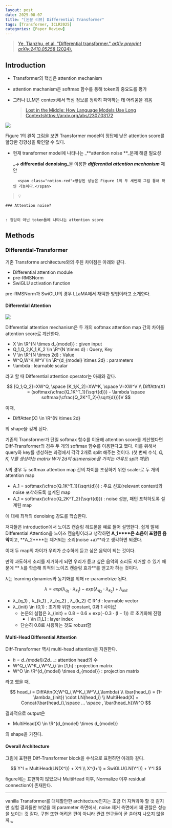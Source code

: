 ```yaml
---
layout: post
date: 2025-08-07
title: "[논문 리뷰] Differential Transformer"
tags: [Transformer, ICLR2025]
categories: [Paper Review]
---
```


> [Ye, Tianzhu, et al. "Differential transformer." ](https://arxiv.org/abs/2410.05258)[_arXiv preprint arXiv:2410.05258_](https://arxiv.org/abs/2410.05258)[ (2024).](https://arxiv.org/abs/2410.05258)



## Introduction

- Transformer의 핵심은 attention mechanism
- attention machanism은 softmax 함수를 통해 token의 중요도를 평가
- 그러나 LLM은 context에서 핵심 정보를 정확히 파악하는 데 어려움을 겪음

	> [Lost in the Middle: How Language Models Use Long Contextshttps://arxiv.org/abs/2307.03172](https://arxiv.org/abs/2307.03172)


![](https://prod-files-secure.s3.us-west-2.amazonaws.com/542b861c-36a8-4051-84e5-8804b6728dba/9083ea56-691a-4752-ae26-47f403431ac8/image.png?X-Amz-Algorithm=AWS4-HMAC-SHA256&X-Amz-Content-Sha256=UNSIGNED-PAYLOAD&X-Amz-Credential=ASIAZI2LB466UKTFUDC6%2F20251004%2Fus-west-2%2Fs3%2Faws4_request&X-Amz-Date=20251004T160108Z&X-Amz-Expires=3600&X-Amz-Security-Token=IQoJb3JpZ2luX2VjEMj%2F%2F%2F%2F%2F%2F%2F%2F%2F%2FwEaCXVzLXdlc3QtMiJHMEUCIFjT8UswBQ2S577CHQLrLzzHbUIMBIzAZ1DOx1UHOmdDAiEA%2FpUGnIECjhluCTeE9fI6Hkdh0G9oxn8Hi31L%2F6%2F45Hoq%2FwMIYRAAGgw2Mzc0MjMxODM4MDUiDLbih8%2FRztKmXZK52CrcAxe2zLVGT9pzG%2BGbcqOAZlUqKgq6vMMwvUdcK8kC3pIF5pomawuzV49Wv3AnSZyTEm3ZH3C1crSxKIdPArhrPzu9hysn39Klv9XvcXYFyuee49k4NxH6YW%2Fw%2FW5lJfUxYroqNi0dr7EfwRRGZ6ZWTnjHVlh3pGb2Wh5zNovMzw7Bt6NKWsk5D9Bp%2B8rWMo1YHXyquiXs9UfpUmXKjCjw29dcoXpNIXILaN0NUzdgaDpQTR1dRqRN5hfPz%2BeAKRcCcQf1dnjocB07%2BM64AgA4Dp18BWEU%2BUAS6canv82Kf6tJRTpSNs010ICcMOelV4mp6JajVEk1zMrfWMtH3HTkUXASRB8zX%2FQ7bP5f1xaBpcdN7NFanGKGour4wIFWLOBZ7rQ4oJ2SvWJLOSv47RGbjRTh%2BpJQk%2FkxXYQWQQuiDw7wtYEO80VIFsi6s5xykRncs86aI7F53O1XuXllq0XtH1MAa2ZXPgg0zeCIfC5Dts2kXi9eWi6V1vcj%2Fvbme%2BnWloSmY0QezWvocIr2sbmd1cca7ZfMgb0vWbvDUoUQgkEW3FWOorBwje7Z5rzPBJtEgeNDnHOR4EMpwYl9fQBGmwPNZe6erdVIX2jM9x7FMiyFlP9yZQg9IxdIpVewMM7%2BhMcGOqUBnEQeyT4DsyWEPUDDQIJHWJqI8JDWqZ%2B58j9kWzuoKJv5Gwmdj%2FPfUbzpEaNj%2FKarASvGHFM5yIiLM0XGUdsxEFW0eNx7W8skoPLIxr%2BaJt59t0%2B4psZDPF%2FoEyy%2BrA7DMzjldMreW%2FMN6ILjXTrDJzspUnSiJKg18OSvN0SBx39gYNMDTOPlWnDvc5%2B3tPAdXzzrySIY7Vw6p%2F%2Fdw3TNxjZePRW7&X-Amz-Signature=f607468422939080eed1574a04dfb67d3f2bbe2a22a7797a93d2786f5405aafa&X-Amz-SignedHeaders=host&x-amz-checksum-mode=ENABLED&x-id=GetObject)


Figure 1의 왼쪽 그림을 보면 Transformer model이 정답에 낮은 attention score를 할당한 경향성을 확인할 수 있다.

- 현재 transformer model에 나타나는 _**attention noise **_문제 해결 필요성

	_**→ differential denoising**_을 이용한 _**differential attention mechanism**_ 제안


		<span class="notion-red">향상된 성능은 Figure 1의 두 세번째 그림 통해 확인 가능하다.</span>


> 💡 


	### Attention noise?


	: 정답이 아닌 token들에 나타나는 attention score



## Methods



### Differential-Transformer


기존 Transforme architecture와의 주된 차이점은 아래와 같다.

- Differential attention module
- pre-RMSNorm
- SwiGLU activation function

pre-RMSNorm과 SwiGLU의 경우 LLaMA에서 채택한 방법이라고 소개한다.



#### Differential Attention


![](https://prod-files-secure.s3.us-west-2.amazonaws.com/542b861c-36a8-4051-84e5-8804b6728dba/116d70b2-1963-4810-9167-f4c7d8a06e8f/image.png?X-Amz-Algorithm=AWS4-HMAC-SHA256&X-Amz-Content-Sha256=UNSIGNED-PAYLOAD&X-Amz-Credential=ASIAZI2LB466UKTFUDC6%2F20251004%2Fus-west-2%2Fs3%2Faws4_request&X-Amz-Date=20251004T160108Z&X-Amz-Expires=3600&X-Amz-Security-Token=IQoJb3JpZ2luX2VjEMj%2F%2F%2F%2F%2F%2F%2F%2F%2F%2FwEaCXVzLXdlc3QtMiJHMEUCIFjT8UswBQ2S577CHQLrLzzHbUIMBIzAZ1DOx1UHOmdDAiEA%2FpUGnIECjhluCTeE9fI6Hkdh0G9oxn8Hi31L%2F6%2F45Hoq%2FwMIYRAAGgw2Mzc0MjMxODM4MDUiDLbih8%2FRztKmXZK52CrcAxe2zLVGT9pzG%2BGbcqOAZlUqKgq6vMMwvUdcK8kC3pIF5pomawuzV49Wv3AnSZyTEm3ZH3C1crSxKIdPArhrPzu9hysn39Klv9XvcXYFyuee49k4NxH6YW%2Fw%2FW5lJfUxYroqNi0dr7EfwRRGZ6ZWTnjHVlh3pGb2Wh5zNovMzw7Bt6NKWsk5D9Bp%2B8rWMo1YHXyquiXs9UfpUmXKjCjw29dcoXpNIXILaN0NUzdgaDpQTR1dRqRN5hfPz%2BeAKRcCcQf1dnjocB07%2BM64AgA4Dp18BWEU%2BUAS6canv82Kf6tJRTpSNs010ICcMOelV4mp6JajVEk1zMrfWMtH3HTkUXASRB8zX%2FQ7bP5f1xaBpcdN7NFanGKGour4wIFWLOBZ7rQ4oJ2SvWJLOSv47RGbjRTh%2BpJQk%2FkxXYQWQQuiDw7wtYEO80VIFsi6s5xykRncs86aI7F53O1XuXllq0XtH1MAa2ZXPgg0zeCIfC5Dts2kXi9eWi6V1vcj%2Fvbme%2BnWloSmY0QezWvocIr2sbmd1cca7ZfMgb0vWbvDUoUQgkEW3FWOorBwje7Z5rzPBJtEgeNDnHOR4EMpwYl9fQBGmwPNZe6erdVIX2jM9x7FMiyFlP9yZQg9IxdIpVewMM7%2BhMcGOqUBnEQeyT4DsyWEPUDDQIJHWJqI8JDWqZ%2B58j9kWzuoKJv5Gwmdj%2FPfUbzpEaNj%2FKarASvGHFM5yIiLM0XGUdsxEFW0eNx7W8skoPLIxr%2BaJt59t0%2B4psZDPF%2FoEyy%2BrA7DMzjldMreW%2FMN6ILjXTrDJzspUnSiJKg18OSvN0SBx39gYNMDTOPlWnDvc5%2B3tPAdXzzrySIY7Vw6p%2F%2Fdw3TNxjZePRW7&X-Amz-Signature=3cedd356ebbdf9133a39e2ce3cff27e5ba3c0e0b18958cbb341b4721f1d64a6b&X-Amz-SignedHeaders=host&x-amz-checksum-mode=ENABLED&x-id=GetObject)


Differential attention mechanism은 두 개의 softmax attention map 간의 차이를 attention score로 계산한다.

- X \in \R^{N \times d\_{model}} : given input
- Q\_1,Q\_2,K\_1,K\_2 \in \R^{N \times d} : Query, Key
- V \in \R^{N \times 2d} : Value
- W^Q,W^K,W^V \in \R^{d\_{model} \times 2d} : parameters
- \lambda : learnable scalar

라고 할 때 Differential attention operator는 아래와 같다.


$$
[Q_1;Q_2]=XW^Q, \space [K_1;K_2]=XW^K, \space V=XW^V \\
DiffAttn(X) = (softmax(\cfrac{Q_1K^T_1}{\sqrt{d}}) - \lambda \space softmax(\cfrac{Q_2K^T_2}{\sqrt{d}}))V
$$


이때,

- DiffAtten(X) \in \R^{N \times 2d}

의 shape을 갖게 된다.


기존의 Transformer가 단일 softmax 함수를 이용해 attention score를 계산했다면 Diff-Transformer의 경우 두 개의 softmax 함수를 이용한다고 했다. 이를 위해서 query와 key를 생성하는 과정에서 각각 2개로 split 해주는 것이다. <span class="notion-red">(첫 번째 수식, </span><span class="notion-red">_Q, K, V를 생성하는 matrix W가 2d의 dismension을 가지는 이유도 split 때문_</span><span class="notion-red">)</span>


 λ의 경우 두 softmax attention map 간의 차이를 조정하기 위한 scaler로 두 개의 attention map

- A\_1 = softmax(\cfrac{Q\_1K^T\_1}{\sqrt{d}}) : 주요 신호(relevant context)와 noise 포착하도록 설계된 map
- A\_1 = softmax(\cfrac{Q\_2K^T\_2}{\sqrt{d}}) : noise 성분, 패턴 포착하도록 설계된 map 

에 대해 최적의 denoising 강도를 학습한다.


저자들은 introduction에서 노이즈 캔슬링 헤드폰을 예로 들어 설명한다. 쉽게 말해 Differential Attention을 노이즈 캔슬링이라고 생각하면 **A\_1****은 소음이 포함된 음악**이고, **A\_2****는 제거되는 소리(noise +a)**라고 생각하면 되겠다. 


이때 두 map의 차이가 우리가 순수하게 듣고 싶은 음악이 되는 것이다. 


만약 과도하게 소리를 제거하게 되면 우리가 듣고 싶은 음악의 소리도 제거할 수 있기 때문에 ** λ를 학습해 최적의 노이즈 캔슬링 효과**를 얻고자 하는 것이다.


λ는 learning dynamics와 동기화를 위해 re-parametrize 된다.


$$
\lambda = exp(\lambda_{q_1} \cdot \lambda_{k_1}) - exp(\lambda_{q_2} \cdot \lambda_{k_2}) + \lambda_{init}
$$

- λ\_{q\_1} , λ\_{k\_1} , λ\_{q\_2} , λ\_{k\_2} ∈ R^d : learnable vector
- λ\_{init} \in (0,1) : 초기화 위한 constant, 0과 1 사이값
	- 논문의 실험은 λ\_{init} = 0.8 − 0.6 × exp(−0.3 · (l − 1)) 로 초기화해 진행
		- l \in [1,L] : layer index
	- 단순히 0.8로 사용하는 것도 robust함


#### **Multi-Head Differential Attention**


Diff-Transformer 역시 multi-head attention을 지원한다.

- _h = d\_{model}/2d__ _: attention head의 수
- W^Q\_i,W^K\_i,W^V\_i,i \in [1,h] : projection matrix
- W^O \in \R^{d\_{model} \times d\_{model}} : projection matrix

라고 했을 때,


$$
head_i = DiffAttn(X;W^Q_i,W^K_i,W^V_i,\lambda) \\
\bar{head_i} = (1-\lambda_{init}) \cdot LN(head_i) \\
MultiHead(X) = Concat(\bar{head_i},\space ... \space , \bar{head_h})W^O
$$


결과적으로 output은

- MultiHead(X) \in \R^{d\_{model} \times d\_{model}}

의 shape을 가진다.



#### Overall Architecture


그림에 표현된 Diff-Transformer block을 수식으로 표현하면 아래와 같다.


$$
Y^l = MultiHead(LN(X^l)) + X^l \\
X^{l+1} = SwiGLU(LN(Y^l)) + Y^l
$$


figure에는 표현하지 않았으나 MultiHead 이후, Normalize 이후 residual connection이 존재한다.


---


vanilla Transformer를 대체할만한 architecture인지는 조금 더 지켜봐야 할 것 같지만 실험 결과들만 보았을 때 parameter 측면에서, noise 제거 측면에서 꽤 괜찮은 성능을 보이는 것 같다. 구현 또한 어려운 편이 아니라 관련 연구들이 곧 쏟아져 나오지 않을까,,,

